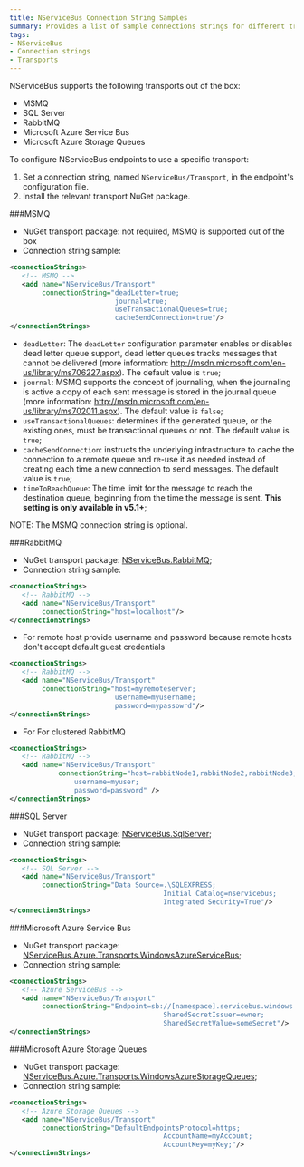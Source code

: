 ```yaml
---
title: NServiceBus Connection String Samples
summary: Provides a list of sample connections strings for different transports supported by NServiceBus.
tags:
- NServiceBus
- Connection strings
- Transports
---
```


NServiceBus supports the following transports out of the box:

* MSMQ
* SQL Server
* RabbitMQ
* Microsoft Azure Service Bus
* Microsoft Azure Storage Queues

To configure NServiceBus endpoints to use a specific transport:

1. Set a connection string, named `NServiceBus/Transport`, in the endpoint's configuration file.
1. Install the relevant transport NuGet package.

###MSMQ

* NuGet transport package: not required, MSMQ is supported out of the box
* Connection string sample:

```xml
<connectionStrings>
   <!-- MSMQ -->
   <add name="NServiceBus/Transport"
        connectionString="deadLetter=true;
                          journal=true;
                          useTransactionalQueues=true;
                          cacheSendConnection=true"/>
</connectionStrings>
```

* `deadLetter`: The `deadLetter` configuration parameter enables or disables dead letter queue support, dead letter queues tracks messages that cannot be delivered (more information: http://msdn.microsoft.com/en-us/library/ms706227.aspx). The default value is `true`;
* `journal`: MSMQ supports the concept of journaling, when the journaling is active a copy of each sent message is stored in the journal queue (more information: http://msdn.microsoft.com/en-us/library/ms702011.aspx). The default value is `false`;
* `useTransactionalQueues`: determines if the generated queue, or the existing ones, must be transactional queues or not. The default value is `true`;
* `cacheSendConnection`: instructs the underlying infrastructure to cache the connection to a remote queue and re-use it as needed instead of creating each time a new connection to send messages. The default value is `true`;
* `timeToReachQueue`: The time limit for the message to reach the destination queue, beginning from the time the message is sent. **This setting is only available in v5.1+**;

NOTE: The MSMQ connection string is optional.

<!--

###ActiveMQ

* NuGet transport package: [NServiceBus.ActiveMQ](https://www.nuget.org/packages/NServiceBus.ActiveMQ/);
* Connection string sample:

```xml
<connectionStrings>
   <add name="NServiceBus/Transport"
        connectionString="ServerUrl=activemq:tcp://localhost:61616"/>
</connectionStrings>
```

-->

###RabbitMQ

* NuGet transport package: [NServiceBus.RabbitMQ](https://www.nuget.org/packages/NServiceBus.RabbitMQ/);
* Connection string sample:

```xml
<connectionStrings>
   <!-- RabbitMQ -->
   <add name="NServiceBus/Transport"
        connectionString="host=localhost"/>
</connectionStrings>
```

* For remote host provide username and password because remote hosts don't accept default guest credentials

```xml
<connectionStrings>
   <!-- RabbitMQ -->
   <add name="NServiceBus/Transport"
        connectionString="host=myremoteserver;
                          username=myusername;
                          password=mypassowrd"/>
</connectionStrings>
```

* For For clustered RabbitMQ 

```xml
<connectionStrings>
   <!-- RabbitMQ -->
   <add name="NServiceBus/Transport" 
			connectionString="host=rabbitNode1,rabbitNode2,rabbitNode3;
				username=myuser;
				password=password" />
</connectionStrings>
```

###SQL Server

* NuGet transport package: [NServiceBus.SqlServer](https://www.nuget.org/packages/NServiceBus.SqlServer/);
* Connection string sample:
   
```xml
<connectionStrings>
   <!-- SQL Server -->
   <add name="NServiceBus/Transport"
        connectionString="Data Source=.\SQLEXPRESS;
                                      Initial Catalog=nservicebus;
                                      Integrated Security=True"/>
</connectionStrings>
```

###Microsoft Azure Service Bus

* NuGet transport package: [NServiceBus.Azure.Transports.WindowsAzureServiceBus](https://www.nuget.org/packages/NServiceBus.Azure.Transports.WindowsAzureServiceBus/);
* Connection string sample:

```xml
<connectionStrings>
   <!-- Azure ServiceBus -->
   <add name="NServiceBus/Transport"
        connectionString="Endpoint=sb://[namespace].servicebus.windows.net;
                                      SharedSecretIssuer=owner;
                                      SharedSecretValue=someSecret"/>
</connectionStrings>
```

###Microsoft Azure Storage Queues

* NuGet transport package: [NServiceBus.Azure.Transports.WindowsAzureStorageQueues](https://www.nuget.org/packages/NServiceBus.Azure.Transports.WindowsAzureStorageQueues/);
* Connection string sample:

```xml
<connectionStrings>
   <!-- Azure Storage Queues -->
   <add name="NServiceBus/Transport"
        connectionString="DefaultEndpointsProtocol=https;
                                      AccountName=myAccount;
                                      AccountKey=myKey;"/>
</connectionStrings>
```
